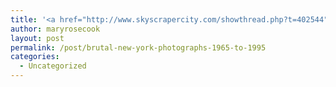 ```yaml
---
title: '<a href="http://www.skyscrapercity.com/showthread.php?t=402544">Brutal New York - Photographs 1965 to 1995</a>'
author: maryrosecook
layout: post
permalink: /post/brutal-new-york-photographs-1965-to-1995
categories:
  - Uncategorized
---
```

